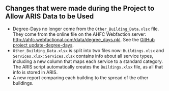 ## Changes that were made during the Project to Allow ARIS Data to be Used

* Degree-Days no longer come from the `Other_Building_Data.xlsx` file.  They come from the
online file on the AHFC Webfaction server:  http://ahfc.webfactional.com/data/degree_days.pkl.  See the [GitHub project update-degree-days](https://github.com/alanmitchell/update-degree-days).
* `Other_Building_Data.xlsx` is split into two files now: `Buildings.xlsx` and `Services.xlsx`; `Services.xlsx` contains info about all service types, including a new column that maps each service to a standard category.  The ARIS script automatically creates the `Buildings.xlsx` file, as all that info is stored in ARIS.
* A new report comparing each building to the spread of the other buildings.
